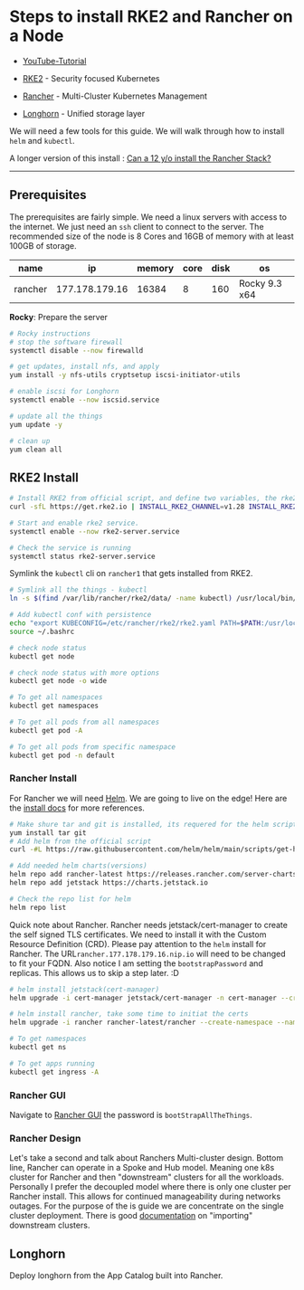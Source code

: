# Steps to install RKE2 and Rancher on a Node

- [YouTube-Tutorial](https://www.youtube.com/watch?v=Gr08LhMQVoE&list=WL&index=19&ab_channel=Clemenko-KubernetesFirefighter)

- [RKE2](https://docs.rke2.io) - Security focused Kubernetes
- [Rancher](https://www.suse.com/products/suse-rancher/) - Multi-Cluster Kubernetes Management
- [Longhorn](https://longhorn.io) - Unified storage layer

We will need a few tools for this guide. We will walk through how to install `helm` and `kubectl`.

A longer version of this install : [Can a 12 y/o install the Rancher Stack?](https://youtu.be/_70Z5-4lvEo)

---

## Prerequisites

The prerequisites are fairly simple. We need a linux servers with access to the internet. We just need an `ssh` client to connect to the server. The recommended size of the node is 8 Cores and 16GB of memory with at least 100GB of storage.

| name | ip | memory | core | disk | os |
|---| --- | --- | --- | --- | --- |
|rancher| 177.178.179.16  | 16384 | 8 | 160 | Rocky 9.3 x64 |

**Rocky**: Prepare the server

```bash
# Rocky instructions 
# stop the software firewall
systemctl disable --now firewalld

# get updates, install nfs, and apply
yum install -y nfs-utils cryptsetup iscsi-initiator-utils

# enable iscsi for Longhorn
systemctl enable --now iscsid.service 

# update all the things
yum update -y

# clean up
yum clean all
```

## RKE2 Install

```bash
# Install RKE2 from official script, and define two variables, the rke2 version and the type of the installation(server), for enothere node it will be type agent.
curl -sfL https://get.rke2.io | INSTALL_RKE2_CHANNEL=v1.28 INSTALL_RKE2_TYPE=server sh - 

# Start and enable rke2 service. 
systemctl enable --now rke2-server.service

# Check the service is running
systemctl status rke2-server.service
```

Symlink the `kubectl` cli on `rancher1` that gets installed from RKE2.

```bash
# Symlink all the things - kubectl
ln -s $(find /var/lib/rancher/rke2/data/ -name kubectl) /usr/local/bin/kubectl

# Add kubectl conf with persistence
echo "export KUBECONFIG=/etc/rancher/rke2/rke2.yaml PATH=$PATH:/usr/local/bin/:/var/lib/rancher/rke2/bin/" >> ~/.bashrc
source ~/.bashrc

# check node status
kubectl get node

# check node status with more options
kubectl get node -o wide

# To get all namespaces
kubectl get namespaces

# To get all pods from all namespaces 
kubectl get pod -A

# To get all pods from specific namespace
kubectl get pod -n default
```

### Rancher Install

For Rancher we will need [Helm](https://helm.sh/). We are going to live on the edge! Here are the [install docs](https://ranchermanager.docs.rancher.com/getting-started/installation-and-upgrade/install-upgrade-on-a-kubernetes-cluster) for more references.

```bash
# Make shure tar and git is installed, its requered for the helm script
yum install tar git
# Add helm from the official script
curl -#L https://raw.githubusercontent.com/helm/helm/main/scripts/get-helm-3 | bash

# Add needed helm charts(versions)
helm repo add rancher-latest https://releases.rancher.com/server-charts/latest
helm repo add jetstack https://charts.jetstack.io

# Check the repo list for helm
helm repo list
```

Quick note about Rancher. Rancher needs jetstack/cert-manager to create the self signed TLS certificates.
We need to install it with the Custom Resource Definition (CRD). Please pay attention to the `helm` install for Rancher. The URL`rancher.177.178.179.16.nip.io` will need to be changed to fit your FQDN.
Also notice I am setting the `bootstrapPassword` and replicas. This allows us to skip a step later. :D

```bash
# helm install jetstack(cert-manager)
helm upgrade -i cert-manager jetstack/cert-manager -n cert-manager --create-namespace --set installCRDs=true

# helm install rancher, take some time to initiat the certs
helm upgrade -i rancher rancher-latest/rancher --create-namespace --namespace cattle-system --set hostname=rancher.177.178.179.16.nip.io --set bootstrapPassword=bootStrapAllTheThings --set replicas=1

# To get namespaces
kubectl get ns

# To get apps running
kubectl get ingress -A
```

### Rancher GUI

Navigate to [Rancher GUI](https://rancher.177.178.179.16.nip.io) the password is `bootStrapAllTheThings`.

### Rancher Design

Let's take a second and talk about Ranchers Multi-cluster design. Bottom line, Rancher can operate in a Spoke and Hub model. Meaning one k8s cluster for Rancher and then "downstream" clusters for all the workloads. Personally I prefer the decoupled model where there is only one cluster per Rancher install. This allows for continued manageability during networks outages. For the purpose of the is guide we are concentrate on the single cluster deployment. There is good [documentation](https://ranchermanager.docs.rancher.com/how-to-guides/new-user-guides/kubernetes-clusters-in-rancher-setup/register-existing-clusters) on "importing" downstream clusters.

## Longhorn

Deploy longhorn from the App Catalog built into Rancher.
